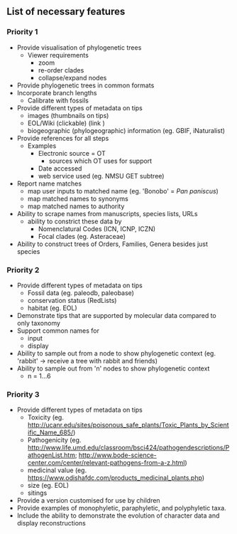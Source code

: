 ## List of necessary features 

### Priority 1
   * Provide visualisation of phylogenetic trees
      * Viewer requirements
         * zoom
         * re-order clades
         * collapse/expand nodes
   * Provide phylogenetic trees in common formats
   * Incorporate branch lengths
      * Calibrate with fossils
   * Provide different types of metadata on tips
      * images (thumbnails on tips)
      * EOL/Wiki (clickable) (link )
      * biogeographic (phylogeographic) information (eg. GBIF, iNaturalist)
   * Provide references for all steps
      * Examples
         * Electronic source = OT
            * sources which OT uses for support
         * Date accessed
         * web service used (eg. NMSU GET subtree)       
   * Report name matches
      * map user inputs to matched name (eg. 'Bonobo' = _Pan paniscus_)
      * map matched names to synonyms
      * map matched names to authority
   * Ability to scrape names from manuscripts, species lists, URLs
      * ability to constrict these data by
         * Nomenclatural Codes (ICN, ICNP, ICZN)
         * Focal clades (eg. Asteraceae)
   * Ability to construct trees of Orders, Families, Genera besides just species

    
### Priority 2
   * Provide different types of metadata on tips
      * Fossil data (eg. paleodb, paleobase)
      * conservation status (RedLists)
      * habitat (eg. EOL)
   * Demonstrate tips that are supported by molecular data compared to only taxonomy
   * Support common names for
      * input
      * display
   * Ability to sample out from a node to show phylogenetic context (eg. 'rabbit' -> receive a tree with rabbit and friends)
   * Ability to sample out from 'n' nodes to show phylogenetic context
      * n = 1...6


### Priority 3 
   * Provide different types of metadata on tips
      * Toxicity (eg. http://ucanr.edu/sites/poisonous_safe_plants/Toxic_Plants_by_Scientific_Name_685/)
      * Pathogenicity (eg. http://www.life.umd.edu/classroom/bsci424/pathogendescriptions/PathogenList.htm; http://www.bode-science-center.com/center/relevant-pathogens-from-a-z.html)
      * medicinal value (eg. https://www.odishafdc.com/products_medicinal_plants.php)
      * size (eg. EOL)
      * sitings
   * Provide a version customised for use by children
   * Provide examples of monophyletic, paraphyletic, and polyphyletic taxa. 
   * Include the ability to demonstrate the evolution of character data and display reconstructions
   
